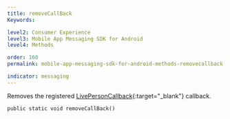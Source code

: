 ```yaml
---
title: removeCallBack
Keywords:

level2: Consumer Experience
level3: Mobile App Messaging SDK for Android
level4: Methods

order: 160
permalink: mobile-app-messaging-sdk-for-android-methods-removecallback.html

indicator: messaging
---
```


Removes the registered [LivePersonCallback](android-callbacks-index.html){:target="_blank"} callback.

`public static void removeCallBack()`